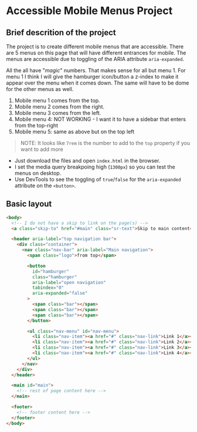 # Accessible Mobile Menus Project

## Brief descrition of the project

The project is to create different mobile menus that are accessible. There are 5 menus on this page that will have different entrances for mobile. The menus are accessible due to toggling of the ARIA attribute <code>aria-expanded</code>.

All the all have "_magic_" numbers. That makes sense for all but menu 1. For menu 1 I think I will give the hamburger icon/button a z-index to make it appear over the menu when it comes down. The same will have to be dome for the other menus as well.

1. Mobile menu 1 comes from the top.
2. Mobile menu 2 comes from the right.
3. Mobile menu 3 comes from the left.
4. Mobile menu 4: NOT WORKING - I want it to have a sidebar that enters from the top-right
5. Mobile menu 5: same as above but on the top left

> NOTE: It looks like `7rem` is the number to add to the `top` property if you want to add more

- Just download the files and open `index.html` in the browser.
- I set the media query breakpoing high (`1300px`) so you can test the menus on desktop.
- Use DevTools to see the toggling of `true`/`false` for the `aria-expanded` attribute on the `<button>`.

## Basic layout

```html
<body>
  <!-- I do not have a skip to link on the page(s) -->
  <a class="skip-to" href="#main" class="sr-text">Skip to main content</a>

  <header aria-label="top navigation bar">
    <div class="container">
      <nav class="nav-bar" aria-label="Main navigation">
        <span class="logo">from top</span>

        <button
          id="hamburger"
          class="hamburger"
          aria-label="open navigation"
          tabindex="0"
          aria-expanded="false"
        >
          <span class="bar"></span>
          <span class="bar"></span>
          <span class="bar"></span>
        </button>

        <ul class="nav-menu" id="nav-menu">
          <li class="nav-item"><a href="#" class="nav-link">Link 1</a></li>
          <li class="nav-item"><a href="#" class="nav-link">Link 2</a></li>
          <li class="nav-item"><a href="#" class="nav-link">Link 3</a></li>
          <li class="nav-item"><a href="#" class="nav-link">Link 4</a></li>
        </ul>
      </nav>
    </div>
  </header>

  <main id="main">
    <!-- rest of page content here -->
  </main>

  <footer>
    <!-- footer content here -->
  </footer>
</body>
```
